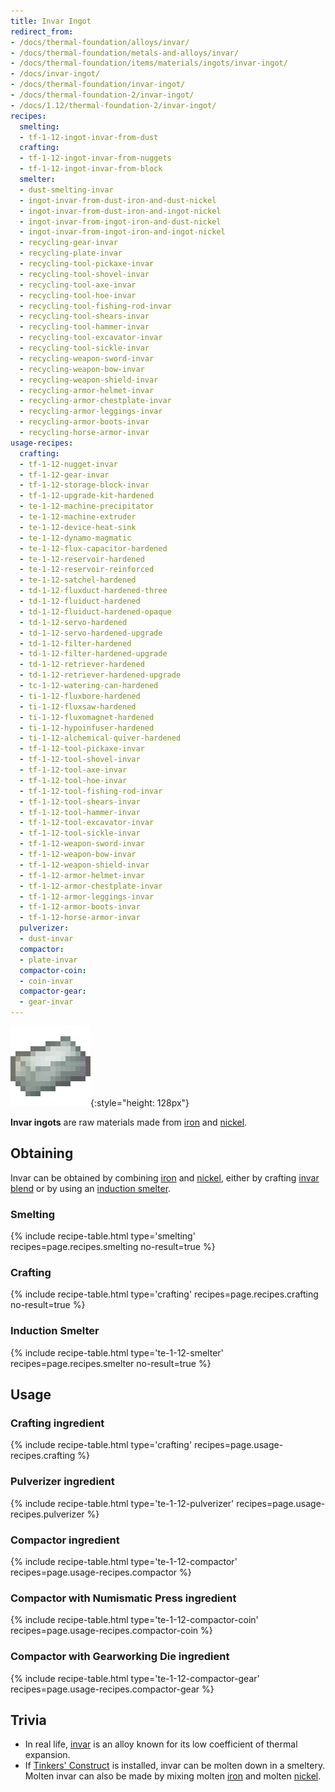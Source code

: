 ```yaml
---
title: Invar Ingot
redirect_from:
- /docs/thermal-foundation/alloys/invar/
- /docs/thermal-foundation/metals-and-alloys/invar/
- /docs/thermal-foundation/items/materials/ingots/invar-ingot/
- /docs/invar-ingot/
- /docs/thermal-foundation/invar-ingot/
- /docs/thermal-foundation-2/invar-ingot/
- /docs/1.12/thermal-foundation-2/invar-ingot/
recipes:
  smelting:
  - tf-1-12-ingot-invar-from-dust
  crafting:
  - tf-1-12-ingot-invar-from-nuggets
  - tf-1-12-ingot-invar-from-block
  smelter:
  - dust-smelting-invar
  - ingot-invar-from-dust-iron-and-dust-nickel
  - ingot-invar-from-dust-iron-and-ingot-nickel
  - ingot-invar-from-ingot-iron-and-dust-nickel
  - ingot-invar-from-ingot-iron-and-ingot-nickel
  - recycling-gear-invar
  - recycling-plate-invar
  - recycling-tool-pickaxe-invar
  - recycling-tool-shovel-invar
  - recycling-tool-axe-invar
  - recycling-tool-hoe-invar
  - recycling-tool-fishing-rod-invar
  - recycling-tool-shears-invar
  - recycling-tool-hammer-invar
  - recycling-tool-excavator-invar
  - recycling-tool-sickle-invar
  - recycling-weapon-sword-invar
  - recycling-weapon-bow-invar
  - recycling-weapon-shield-invar
  - recycling-armor-helmet-invar
  - recycling-armor-chestplate-invar
  - recycling-armor-leggings-invar
  - recycling-armor-boots-invar
  - recycling-horse-armor-invar
usage-recipes:
  crafting:
  - tf-1-12-nugget-invar
  - tf-1-12-gear-invar
  - tf-1-12-storage-block-invar
  - tf-1-12-upgrade-kit-hardened
  - te-1-12-machine-precipitator
  - te-1-12-machine-extruder
  - te-1-12-device-heat-sink
  - te-1-12-dynamo-magmatic
  - te-1-12-flux-capacitor-hardened
  - te-1-12-reservoir-hardened
  - te-1-12-reservoir-reinforced
  - te-1-12-satchel-hardened
  - td-1-12-fluxduct-hardened-three
  - td-1-12-fluiduct-hardened
  - td-1-12-fluiduct-hardened-opaque
  - td-1-12-servo-hardened
  - td-1-12-servo-hardened-upgrade
  - td-1-12-filter-hardened
  - td-1-12-filter-hardened-upgrade
  - td-1-12-retriever-hardened
  - td-1-12-retriever-hardened-upgrade
  - tc-1-12-watering-can-hardened
  - ti-1-12-fluxbore-hardened
  - ti-1-12-fluxsaw-hardened
  - ti-1-12-fluxomagnet-hardened
  - ti-1-12-hypoinfuser-hardened
  - ti-1-12-alchemical-quiver-hardened
  - tf-1-12-tool-pickaxe-invar
  - tf-1-12-tool-shovel-invar
  - tf-1-12-tool-axe-invar
  - tf-1-12-tool-hoe-invar
  - tf-1-12-tool-fishing-rod-invar
  - tf-1-12-tool-shears-invar
  - tf-1-12-tool-hammer-invar
  - tf-1-12-tool-excavator-invar
  - tf-1-12-tool-sickle-invar
  - tf-1-12-weapon-sword-invar
  - tf-1-12-weapon-bow-invar
  - tf-1-12-weapon-shield-invar
  - tf-1-12-armor-helmet-invar
  - tf-1-12-armor-chestplate-invar
  - tf-1-12-armor-leggings-invar
  - tf-1-12-armor-boots-invar
  - tf-1-12-horse-armor-invar
  pulverizer:
  - dust-invar
  compactor:
  - plate-invar
  compactor-coin:
  - coin-invar
  compactor-gear:
  - gear-invar
---
```


![Invar ingot](/assets/images/thermal-foundation-2/ingot-invar.png){:style="height: 128px"}


**Invar ingots** are raw materials made from
[iron](https://minecraft.gamepedia.com/Iron_Ingot) and
[nickel](../nickel-ingot/).


Obtaining
---------

Invar can be obtained by combining
[iron](https://minecraft.gamepedia.com/Iron_Ingot) and
[nickel](../nickel-ingot/), either by crafting [invar
blend](../invar-blend/) or by using an [induction
smelter](../../thermal-expansion/induction-smelter/).

### Smelting
{% include recipe-table.html type='smelting' recipes=page.recipes.smelting no-result=true %}

### Crafting
{% include recipe-table.html type='crafting' recipes=page.recipes.crafting no-result=true %}

### Induction Smelter
{% include recipe-table.html type='te-1-12-smelter' recipes=page.recipes.smelter no-result=true %}


Usage
-----

### Crafting ingredient
{% include recipe-table.html type='crafting' recipes=page.usage-recipes.crafting %}

### Pulverizer ingredient
{% include recipe-table.html type='te-1-12-pulverizer' recipes=page.usage-recipes.pulverizer %}

### Compactor ingredient
{% include recipe-table.html type='te-1-12-compactor' recipes=page.usage-recipes.compactor %}

### Compactor with Numismatic Press ingredient
{% include recipe-table.html type='te-1-12-compactor-coin' recipes=page.usage-recipes.compactor-coin %}

### Compactor with Gearworking Die ingredient
{% include recipe-table.html type='te-1-12-compactor-gear' recipes=page.usage-recipes.compactor-gear %}


Trivia
------

* In real life, [invar](https://en.wikipedia.org/wiki/Invar) is an alloy known
  for its low coefficient of thermal expansion.
* If [Tinkers'
  Construct](https://minecraft.curseforge.com/projects/tinkers-construct) is
  installed, invar can be molten down in a smeltery. Molten invar can also be
  made by mixing molten [iron](https://minecraft.gamepedia.com/Iron_Ingot) and
  molten [nickel](../nickel-ingot/).
